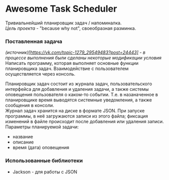 # Awesome Task Scheduler
Тривиальнейший планировщик задач / напоминалка.  
_Цель проекта_ - "because why not", своеобразная разминка.

### Поставленная задача
_(источник)[https://vk.com/topic-1279_29549483?post=24443] - в процессе выполнения были сделаны некоторые модификации условия_  
Написать программу, которая выполняет основные функции планировщика задач. Взаимодействие с пользователем осуществляется через консоль.

Планировщик задач состоит из журнала задач, пользовательского интерфейса для добавления и удаления задачи, а также системы оповещения пользователя о каком-то событии. 
Т.е. в назаначенное в планировщике время выводятся системные уведомления, а также сообщения в консоли.  
Журнал задач хранится на диске в формате JSON. При запуске программы, в неё загружаются записи из этого файла; фиксация изменений в файле происходит после добавления 
или удаления записи.  
Параметры планируемой задачи:
- название
- описание
- время (дата) оповещения

### Использованные библиотеки
- Jackson - для работы с JSON